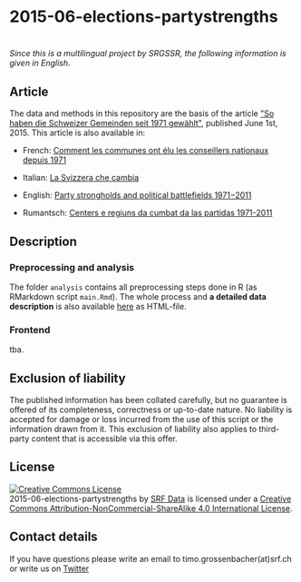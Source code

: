 # 2015-06-elections-partystrengths
# 

*Since this is a multilingual project by SRGSSR, the following information is given in English.*

## Article

The data and methods in this repository are the basis of the article ["So haben die Schweizer Gemeinden seit 1971 gewählt"](http://www.srf.ch/news/wahlen-15/wahlkampf/so-haben-die-schweizer-gemeinden-seit-1971-gewaehlt), published June 1st, 2015. This article is also available in:

* French: [Comment les communes ont élu les conseillers nationaux depuis 1971](http://www.rts.ch/info/dossiers/2015/elections-federales/6827198-comment-les-communes-ont-elu-les-conseillers-nationaux-depuis-1971.html)

* Italian: [La Svizzera che cambia ](http://www.rsi.ch/news/dossier/La-Svizzera-che-cambia-5114980.html)

* English: [Party strongholds and political battlefields 1971−2011](http://www.swissinfo.ch/eng/behind-the-figures_party-strongholds-and-political-battlefields-1971-2011/41462952)

* Rumantsch: [Centers e regiuns da cumbat da las partidas 1971-2011](http://www.rtr.ch/novitads/svizra/centers-e-regiuns-da-cumbat-da-las-partidas-1971-2011)

## Description

### Preprocessing and analysis

The folder `analysis` contains all preprocessing steps done in R (as RMarkdown script `main.Rmd`). The whole process and **a detailed data description** is also available [here](http://srfdata.github.io/2015-06-elections-partystrengths/) as HTML-file. 

### Frontend

tba.

## Exclusion of liability

The published information has been collated carefully, but no guarantee is offered of its completeness, correctness or up-to-date nature. No liability is accepted for damage or loss incurred from the use of this script or the information drawn from it. This exclusion of liability also applies to third-party content that is accessible via this offer.

## License

<a rel="license" href="http://creativecommons.org/licenses/by-nc-sa/4.0/"><img alt="Creative Commons License" style="border-width:0" src="https://i.creativecommons.org/l/by-nc-sa/4.0/88x31.png" /></a><br /><span xmlns:dct="http://purl.org/dc/terms/" property="dct:title">2015-06-elections-partystrengths</span> by <a xmlns:cc="http://creativecommons.org/ns#" href="https://github.com/srfdata/2015-06-elections-partystrengths" property="cc:attributionName" rel="cc:attributionURL">SRF Data</a> is licensed under a <a rel="license" href="http://creativecommons.org/licenses/by-nc-sa/4.0/">Creative Commons Attribution-NonCommercial-ShareAlike 4.0 International License</a>.

## Contact details

If you have questions please write an email to timo.grossenbacher(at)srf.ch or write us on [Twitter](https://twitter.com/srfdata)